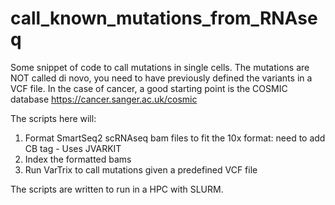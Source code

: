 # call_known_mutations_from_RNAseq
Some snippet of code to call mutations in single cells. The mutations are NOT called di novo, you need to have previously defined the variants in a VCF file. In the case of cancer, a good starting point is the COSMIC database https://cancer.sanger.ac.uk/cosmic

The scripts here will:   
1) Format SmartSeq2 scRNAseq bam files to fit the 10x format: need to add CB tag - Uses JVARKIT
2) Index the formatted bams
3) Run VarTrix to call mutations given a predefined VCF file

The scripts are written to run in a HPC with SLURM.  


 
